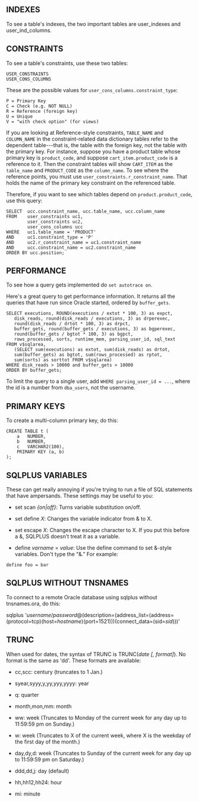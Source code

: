 ## INDEXES

To see a table's indexes, the two important tables are user_indexes and user_ind_columns.

## CONSTRAINTS

To see a table's constraints, use these two tables:

```
USER_CONSTRAINTS
USER_CONS_COLUMNS
```

These are the possible values for `user_cons_columns.constraint_type`:

```
P = Primary Key
C = Check (e.g. NOT NULL)
R = Reference (foreign key)
U = Unique
V = "with check option" (for views)
```

If you are looking at Reference-style constraints, `TABLE_NAME` and `COLUMN_NAME` in the constraint-related data dictionary tables refer to the dependent table---that is, the table with the foreign key, not the table with the primary key. For instance, suppose you have a product table whose primary key is `product_code`, and suppose `cart_item.product_code` is a reference to it. Then the constraint tables will show `CART_ITEM` as the `table_name` and `PRODUCT_CODE` as the `column_name`. To see where the reference points, you must use `user_constraints.r_constraint_name`. That holds the name of the primary key constraint on the referenced table.

Therefore, if you want to see which tables depend on `product.product_code`, use this query:

```
SELECT  ucc.constraint_name, ucc.table_name, ucc.column_name
FROM    user_constraints uc1,
        user_constraints uc2,
        user_cons_columns ucc
WHERE   uc1.table_name = 'PRODUCT'
AND     uc1.constraint_type = 'P'
AND     uc2.r_constraint_name = uc1.constraint_name
AND     ucc.constraint_name = uc2.constraint_name
ORDER BY ucc.position;
```

## PERFORMANCE

To see how a query gets implemented do `set autotrace on`.

Here's a great query to get performance information. It returns all the queries that have run since Oracle started, ordered by `buffer_gets`.

```
SELECT executions, ROUND(executions / extot * 100, 3) as expct,
   disk_reads, round(disk_reads / executions, 3) as drperexec,
   round(disk_reads / drtot * 100, 3) as drpct,
   buffer_gets, round(buffer_gets / executions, 3) as bgperexec,
   round(buffer_gets / bgtot * 100, 3) as bgpct,
   rows_processed, sorts, runtime_mem, parsing_user_id, sql_text
FROM v$sqlarea,
   (SELECT sum(executions) as extot, sum(disk_reads) as drtot,
   sum(buffer_gets) as bgtot, sum(rows_processed) as rptot,
   sum(sorts) as sorttot FROM v$sqlarea)
WHERE disk_reads > 10000 and buffer_gets > 10000
ORDER BY buffer_gets; 
```

To limit the query to a single user, add `WHERE parsing_user_id = ...`, where the id is a number from `dba_users`, not the username.

## PRIMARY KEYS

To create a multi-column primary key, do this:

```
CREATE TABLE t (
    a   NUMBER,
    b   NUMBER,
    c   VARCHAR2(100),
    PRIMARY KEY (a, b)
);
```

## SQLPLUS VARIABLES

These can get really annoying if you're trying to run a file of SQL statements that have ampersands. These settings may be useful to you:

- set scan *{on|off}*:
  Turns variable substitution on/off.

- set define *X*:
  Changes the variable indicator from & to X.

- set escape *X*:
  Changes the escape character to X. If you put this before a &, SQLPLUS doesn't treat it as a variable.

- define *varname* = *value*:
  Use the define command to set &-style variables. Don't type the "&." For example:

```
define foo = bar
```

## SQLPLUS WITHOUT TNSNAMES

To connect to a remote Oracle database using sqlplus without tnsnames.ora, do this:

sqlplus '*username*/*password*@(description=(address_list=(address=(protocol=tcp)(host=*hostname*)(port=1521)))(connect_data=(sid=*sid*)))'

## TRUNC

When used for dates, the syntax of TRUNC is TRUNC(*date* *[, format]*). No format is the same as 'dd'. These formats are available:

- cc,scc:
  century (truncates to 1 Jan.)

- syear,syyy,y,yy,yyy,yyyy:
  year

- q:
  quarter

- month,mon,mm:
  month

- ww:
  week (Truncates to Monday of the current week for any day up to 11:59:59 pm on Sunday.)

- w:
  week (Truncates to X of the current week, where X is the weekday of the first day of the month.)

- day,dy,d:
  week (Truncates to Sunday of the current week for any day up to 11:59:59 pm on Saturday.)

- ddd,dd,j:
  day (default)

- hh,hh12,hh24:
  hour

- mi:
  minute
